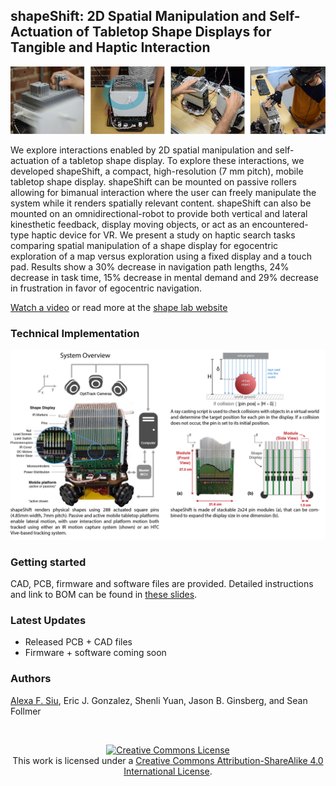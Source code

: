 ## shapeShift: 2D Spatial Manipulation and Self-Actuation of Tabletop Shape Displays for Tangible and Haptic Interaction 

![Teaser](/Images/teaserFig.png)

We explore interactions enabled by 2D spatial manipulation and self-actuation of a tabletop shape display. To explore these interactions, we developed shapeShift, a compact, high-resolution (7 mm pitch), mobile tabletop shape display. shapeShift can be mounted on passive rollers allowing for bimanual interaction where the user can freely manipulate the system while it renders spatially relevant content. shapeShift can also be mounted on an omnidirectional-robot to provide both vertical and lateral kinesthetic feedback, display moving objects, or act as an encountered-type haptic device for VR. We present a study on haptic search tasks comparing spatial manipulation of a shape display for egocentric exploration of a map versus exploration using a fixed display and a touch pad. Results show a 30% decrease in navigation path lengths, 24% decrease in task time, 15% decrease in mental demand and 29% decrease in frustration in favor of egocentric navigation. 

[Watch a video](https://www.youtube.com/embed/Z6LSsJoDdtY/0.jpg) or read more at the [shape lab website](http://shape.stanford.edu/research/shapeShift/)

### Technical Implementation
<p align="center">
	<img src="Images/technicalImplementation-01.png" alt="exploded" width="800">
</p>

### Getting started
CAD, PCB, firmware and software files are provided. Detailed instructions and link to BOM can be found in [these slides](https://docs.google.com/presentation/d/1R9Z0mCOPYOkJPzbJNwtG9fEYhSLC97248hX_nJxPLbI/edit?usp=sharing).

### Latest Updates
- Released PCB + CAD files
- Firmware + software coming soon

### Authors
[Alexa F. Siu](http://alexasiu.com), Eric J. Gonzalez, Shenli Yuan, Jason B. Ginsberg, and Sean Follmer

<br>

<p align="center">
	<a rel="license" href="http://creativecommons.org/licenses/by-sa/4.0/"><img alt="Creative Commons License" style="border-width:0" src="https://i.creativecommons.org/l/by-sa/4.0/88x31.png" /></a><br />This work is licensed under a <a rel="license" href="http://creativecommons.org/licenses/by-sa/4.0/">Creative Commons Attribution-ShareAlike 4.0 International License</a>.
</p>
